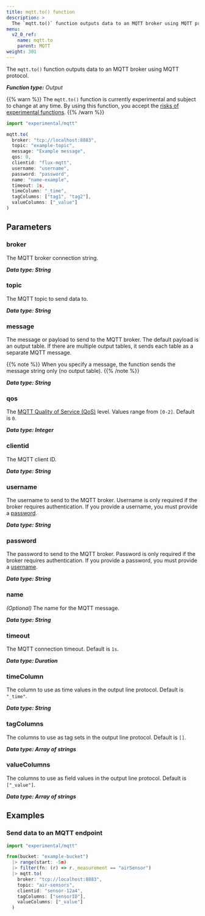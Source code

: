 ```yaml
---
title: mqtt.to() function
description: >
  The `mqtt.to()` function outputs data to an MQTT broker using MQTT protocol.
menu:
  v2_0_ref:
    name: mqtt.to
    parent: MQTT
weight: 301
---
```


The `mqtt.to()` function outputs data to an MQTT broker using MQTT protocol.

_**Function type:** Output_

{{% warn %}}
The `mqtt.to()` function is currently experimental and subject to change at any time.
By using this function, you accept the [risks of experimental functions](/v2.0/reference/flux/stdlib/experimental/#use-experimental-functions-at-your-own-risk).
{{% /warn %}}

```js
import "experimental/mqtt"

mqtt.to(
  broker: "tcp://localhost:8883",
  topic: "example-topic",
  message: "Example message",
  qos: 0,
  clientid: "flux-mqtt",
  username: "username",
  password: "password",
  name: "name-example",
  timeout: 1s,
  timeColumn: "_time",
  tagColumns: ["tag1", "tag2"],
  valueColumns: ["_value"]
)
```

## Parameters

### broker
The MQTT broker connection string.

_**Data type: String**_

### topic
The MQTT topic to send data to.

_**Data type: String**_

### message
The message or payload to send to the MQTT broker.
The default payload is an output table.
If there are multiple output tables, it sends each table as a separate MQTT message.

{{% note %}}
When you specify a message, the function sends the message string only (no output table).
{{% /note %}}

_**Data type: String**_

### qos
The [MQTT Quality of Service (QoS)](https://docs.oasis-open.org/mqtt/mqtt/v5.0/os/mqtt-v5.0-os.html#_Toc3901103) level.
Values range from `[0-2]`.
Default is `0`.

_**Data type: Integer**_

### clientid
The MQTT client ID.

_**Data type: String**_

### username
The username to send to the MQTT broker.
Username is only required if the broker requires authentication.
If you provide a username, you must provide a [password](#password).

_**Data type: String**_

### password
The password to send to the MQTT broker.
Password is only required if the broker requires authentication.
If you provide a password, you must provide a [username](#username).

_**Data type: String**_

### name
_(Optional)_ The name for the MQTT message.

_**Data type: String**_

### timeout
The MQTT connection timeout.
Default is `1s`.

_**Data type: Duration**_

### timeColumn
The column to use as time values in the output line protocol.
Default is `"_time"`.  

_**Data type: String**_

### tagColumns
The columns to use as tag sets in the output line protocol.
Default is `[]`.  

_**Data type: Array of strings**_

### valueColumns
The columns to use as field values in the output line protocol.
Default is `["_value"]`.

_**Data type: Array of strings**_

## Examples

### Send data to an MQTT endpoint
```js
import "experimental/mqtt"

from(bucket: "example-bucket")
  |> range(start: -5m)
  |> filter(fn: (r) => r._measurement == "airSensor")
  |> mqtt.to(
    broker: "tcp://localhost:8883",
    topic: "air-sensors",
    clientid: "sensor-12a4",
    tagColumns: ["sensorID"],
    valueColumns: ["_value"]
  )
```
